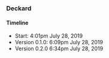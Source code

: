 ### Deckard

#### Timeline

- Start: 4:01pm July 28, 2019
- Version 0.1.0: 6:09pm July 28, 2019
- Version 0.2.0 6:34pm July 28, 2019
